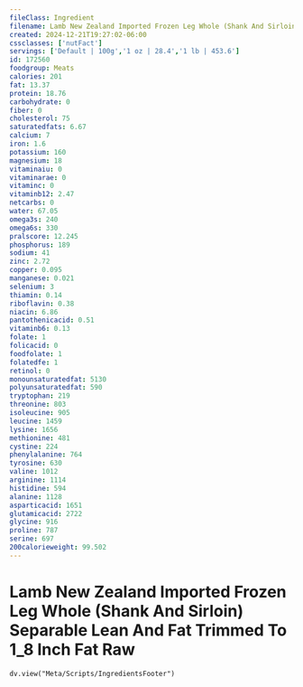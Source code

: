 ```yaml
---
fileClass: Ingredient
filename: Lamb New Zealand Imported Frozen Leg Whole (Shank And Sirloin) Separable Lean And Fat Trimmed To 1_8 Inch Fat Raw
created: 2024-12-21T19:27:02-06:00
cssclasses: ['nutFact']
servings: ['Default | 100g','1 oz | 28.4','1 lb | 453.6']
id: 172560
foodgroup: Meats
calories: 201
fat: 13.37
protein: 18.76
carbohydrate: 0
fiber: 0
cholesterol: 75
saturatedfats: 6.67
calcium: 7
iron: 1.6
potassium: 160
magnesium: 18
vitaminaiu: 0
vitaminarae: 0
vitaminc: 0
vitaminb12: 2.47
netcarbs: 0
water: 67.05
omega3s: 240
omega6s: 330
pralscore: 12.245
phosphorus: 189
sodium: 41
zinc: 2.72
copper: 0.095
manganese: 0.021
selenium: 3
thiamin: 0.14
riboflavin: 0.38
niacin: 6.86
pantothenicacid: 0.51
vitaminb6: 0.13
folate: 1
folicacid: 0
foodfolate: 1
folatedfe: 1
retinol: 0
monounsaturatedfat: 5130
polyunsaturatedfat: 590
tryptophan: 219
threonine: 803
isoleucine: 905
leucine: 1459
lysine: 1656
methionine: 481
cystine: 224
phenylalanine: 764
tyrosine: 630
valine: 1012
arginine: 1114
histidine: 594
alanine: 1128
asparticacid: 1651
glutamicacid: 2722
glycine: 916
proline: 787
serine: 697
200calorieweight: 99.502
---
```


# Lamb New Zealand Imported Frozen Leg Whole (Shank And Sirloin) Separable Lean And Fat Trimmed To 1_8 Inch Fat Raw

```dataviewjs
dv.view("Meta/Scripts/IngredientsFooter")
```
